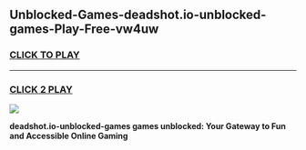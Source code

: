 
## Unblocked-Games-deadshot.io-unblocked-games-Play-Free-vw4uw
<h3>
<a href="https://premium76.site?title=deadshot.io-unblocked-games&ref=09A">CLICK TO PLAY</a></h3>
<hr>

<h3>
<a href="https://premium76.site?title=deadshot.io-unblocked-games&ref=09A">CLICK 2 PLAY</a>
  
</h3>

<a href="https://premium76.site?title=deadshot.io-unblocked-games&ref=09A"><img src="https://clearcache.store/games.png"></a>


**deadshot.io-unblocked-games games unblocked: Your Gateway to Fun and Accessible Online Gaming**
